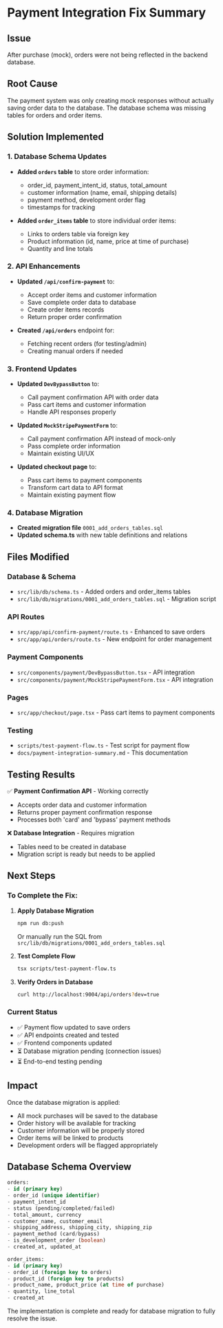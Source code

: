 # Payment Integration Fix Summary

## Issue
After purchase (mock), orders were not being reflected in the backend database.

## Root Cause
The payment system was only creating mock responses without actually saving order data to the database. The database schema was missing tables for orders and order items.

## Solution Implemented

### 1. Database Schema Updates
- **Added `orders` table** to store order information:
  - order_id, payment_intent_id, status, total_amount
  - customer information (name, email, shipping details)
  - payment method, development order flag
  - timestamps for tracking

- **Added `order_items` table** to store individual order items:
  - Links to orders table via foreign key
  - Product information (id, name, price at time of purchase)
  - Quantity and line totals

### 2. API Enhancements
- **Updated `/api/confirm-payment`** to:
  - Accept order items and customer information
  - Save complete order data to database
  - Create order items records
  - Return proper order confirmation

- **Created `/api/orders`** endpoint for:
  - Fetching recent orders (for testing/admin)
  - Creating manual orders if needed

### 3. Frontend Updates
- **Updated `DevBypassButton`** to:
  - Call payment confirmation API with order data
  - Pass cart items and customer information
  - Handle API responses properly

- **Updated `MockStripePaymentForm`** to:
  - Call payment confirmation API instead of mock-only
  - Pass complete order information
  - Maintain existing UI/UX

- **Updated checkout page** to:
  - Pass cart items to payment components
  - Transform cart data to API format
  - Maintain existing payment flow

### 4. Database Migration
- **Created migration file** `0001_add_orders_tables.sql`
- **Updated schema.ts** with new table definitions and relations

## Files Modified

### Database & Schema
- `src/lib/db/schema.ts` - Added orders and order_items tables
- `src/lib/db/migrations/0001_add_orders_tables.sql` - Migration script

### API Routes
- `src/app/api/confirm-payment/route.ts` - Enhanced to save orders
- `src/app/api/orders/route.ts` - New endpoint for order management

### Payment Components
- `src/components/payment/DevBypassButton.tsx` - API integration
- `src/components/payment/MockStripePaymentForm.tsx` - API integration

### Pages
- `src/app/checkout/page.tsx` - Pass cart items to payment components

### Testing
- `scripts/test-payment-flow.ts` - Test script for payment flow
- `docs/payment-integration-summary.md` - This documentation

## Testing Results

✅ **Payment Confirmation API** - Working correctly
- Accepts order data and customer information
- Returns proper payment confirmation response
- Processes both 'card' and 'bypass' payment methods

❌ **Database Integration** - Requires migration
- Tables need to be created in database
- Migration script is ready but needs to be applied

## Next Steps

### To Complete the Fix:

1. **Apply Database Migration**
   ```bash
   npm run db:push
   ```
   Or manually run the SQL from `src/lib/db/migrations/0001_add_orders_tables.sql`

2. **Test Complete Flow**
   ```bash
   tsx scripts/test-payment-flow.ts
   ```

3. **Verify Orders in Database**
   ```bash
   curl http://localhost:9004/api/orders?dev=true
   ```

### Current Status
- ✅ Payment flow updated to save orders
- ✅ API endpoints created and tested
- ✅ Frontend components updated
- ⏳ Database migration pending (connection issues)
- ⏳ End-to-end testing pending

## Impact
Once the database migration is applied:
- All mock purchases will be saved to the database
- Order history will be available for tracking
- Customer information will be properly stored
- Order items will be linked to products
- Development orders will be flagged appropriately

## Database Schema Overview

```sql
orders:
- id (primary key)
- order_id (unique identifier)
- payment_intent_id
- status (pending/completed/failed)
- total_amount, currency
- customer_name, customer_email
- shipping_address, shipping_city, shipping_zip
- payment_method (card/bypass)
- is_development_order (boolean)
- created_at, updated_at

order_items:
- id (primary key)
- order_id (foreign key to orders)
- product_id (foreign key to products)
- product_name, product_price (at time of purchase)
- quantity, line_total
- created_at
```

The implementation is complete and ready for database migration to fully resolve the issue.
